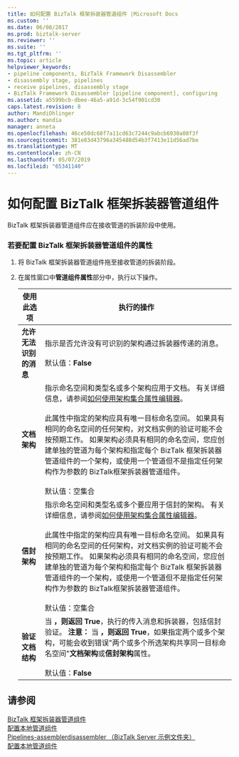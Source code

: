 ```yaml
---
title: 如何配置 BizTalk 框架拆装器管道组件 |Microsoft Docs
ms.custom: ''
ms.date: 06/08/2017
ms.prod: biztalk-server
ms.reviewer: ''
ms.suite: ''
ms.tgt_pltfrm: ''
ms.topic: article
helpviewer_keywords:
- pipeline components, BizTalk Framework Disassembler
- disassembly stage, pipelines
- receive pipelines, disassembly stage
- BizTalk Framework Disassembler [pipeline component], configuring
ms.assetid: a5599bcb-dbee-46a5-a91d-3c54f901cd30
caps.latest.revision: 8
author: MandiOhlinger
ms.author: mandia
manager: anneta
ms.openlocfilehash: 46ce50dc68f7a11cd63c7244c9abcb6930a08f3f
ms.sourcegitcommit: 381e83d43796a345488d54b3f7413e11d56ad7be
ms.translationtype: MT
ms.contentlocale: zh-CN
ms.lasthandoff: 05/07/2019
ms.locfileid: "65341140"
---
```

# <a name="how-to-configure-the-biztalk-framework-disassembler-pipeline-component"></a>如何配置 BizTalk 框架拆装器管道组件
BizTalk 框架拆装器管道组件应在接收管道的拆装阶段中使用。  
  
### <a name="to-configure-the-properties-for-the-biztalk-framework-disassembler-pipeline-component"></a>若要配置 BizTalk 框架拆装器管道组件的属性  
  
1.  将 BizTalk 框架拆装器管道组件拖至接收管道的拆装阶段。  
  
2.  在属性窗口中**管道组件属性**部分中，执行以下操作。  
  
    |使用此选项|执行的操作|  
    |--------------|----------------|  
    |**允许无法识别的消息**|指示是否允许没有可识别的架构通过拆装器传递的消息。<br /><br /> 默认值：**False**|  
    |**文档架构**|指示命名空间和类型名或多个架构应用于文档。 有关详细信息，请参阅[如何使用架构集合属性编辑器](../core/how-to-use-the-schema-collection-property-editor.md)。<br /><br /> 此属性中指定的架构应具有唯一目标命名空间。 如果具有相同的命名空间的任何架构，对文档实例的验证可能不会按预期工作。 如果架构必须具有相同的命名空间，您应创建单独的管道为每个架构和指定每个 BizTalk 框架拆装器管道组件的一个架构，或使用一个管道但不是指定任何架构作为参数的 BizTalk框架拆装器管道组件。<br /><br /> 默认值：空集合|  
    |**信封架构**|指示命名空间和类型名或多个要应用于信封的架构。 有关详细信息，请参阅[如何使用架构集合属性编辑器](../core/how-to-use-the-schema-collection-property-editor.md)。<br /><br /> 此属性中指定的架构应具有唯一目标命名空间。 如果具有相同的命名空间的任何架构，对文档实例的验证可能不会按预期工作。 如果架构必须具有相同的命名空间，您应创建单独的管道为每个架构和指定每个 BizTalk 框架拆装器管道组件的一个架构，或使用一个管道但不是指定任何架构作为参数的 BizTalk框架拆装器管道组件。<br /><br /> 默认值：空集合|  
    |**验证文档结构**|当 **，则返回 True**，执行的传入消息和拆装器，包括信封验证。 **注意：** 当 **，则返回 True**，如果指定两个或多个架构，可能会收到错误"两个或多个所选架构共享同一目标命名空间"**文档架构**或**信封架构**属性。 <br /><br /> 默认值：**False**|  
  
## <a name="see-also"></a>请参阅  
 [BizTalk 框架拆装器管道组件](../core/biztalk-framework-disassembler-pipeline-component.md)   
 [配置本地管道组件](../core/configuring-native-pipeline-components.md)   
 [Pipelines-assemblerdisassembler （BizTalk Server 示例文件夹）](../core/pipelines-assemblerdisassembler-biztalk-server-samples-folder.md)   
 [配置本地管道组件](../core/configuring-native-pipeline-components.md)